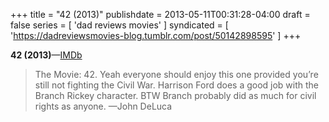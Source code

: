+++
title = "42 (2013)"
publishdate = 2013-05-11T00:31:28-04:00
draft = false
series = [ 'dad reviews movies' ]
syndicated = [ 'https://dadreviewsmovies-blog.tumblr.com/post/50142898595' ]
+++

**42 (2013)**—[IMDb](http://www.imdb.com/title/tt0453562/)

> The Movie: 42. Yeah everyone should enjoy this one provided you’re still not fighting the Civil War. Harrison Ford does a good job with the Branch Rickey character. BTW Branch probably did as much for civil rights as anyone.
> —John DeLuca
